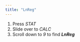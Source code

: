 ```yaml
---
title: "LnReg"
---
```


1. Press *STAT*
2. Slide over to *CALC*
3. Scroll down to *9* to find ***LnReg***
